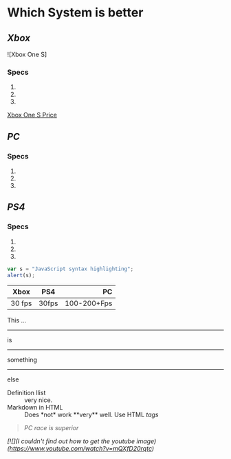 # Which System is better 

## ***Xbox***
![Xbox One S]
### Specs
1. 
2. 
3. 
[Xbox One S Price](https://www.gamestop.com/video-games/xbox-one/consoles/products/xbox-one-black-500gb-with-original-controller/10115705.html) 
## ***PC***
### Specs
1. 
2. 
3. 
## ***PS4***
### Specs
1.
2. 
3. 
```javascript
var s = "JavaScript syntax highlighting";
alert(s);
```
| Xbox           | PS4         | PC         | 
| ------------   | :---------: | --------:  |
| 30 fps         | 30fps       | 100-200+Fps|

This ...

---

is

***

something

___

else

<dl>
  <dt>Definition llist</dt>
  <dd>  very nice. </dd>
  
  <dt> Markdown in HTML</dd>
  <dd> Does *not* work **very** well. Use HTML <em>tags</em.</dd>
  </dl>  

> PC race is superior

[![](I couldn't find out how to get the youtube image)(https://www.youtube.com/watch?v=mQXfD20rqtc)

